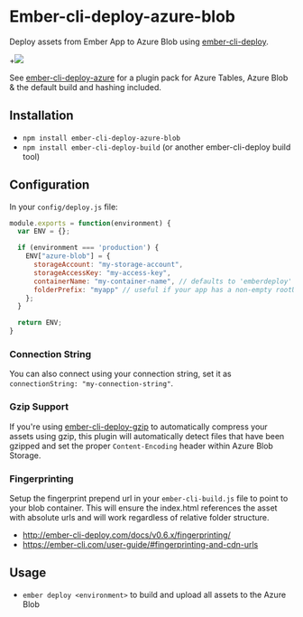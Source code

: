 # Ember-cli-deploy-azure-blob

Deploy assets from Ember App to Azure Blob using [ember-cli-deploy](https://github.com/ember-cli/ember-cli-deploy).

+[![](https://ember-cli-deploy.github.io/ember-cli-deploy-version-badges/plugins/ember-cli-deploy-azure-blob.svg)](http://ember-cli-deploy.github.io/ember-cli-deploy-version-badges/)

See [ember-cli-deploy-azure](https://github.com/duizendnegen/ember-cli-deploy-azure) for a plugin pack for Azure Tables, Azure Blob & the default build and hashing included.

## Installation

* `npm install ember-cli-deploy-azure-blob`
* `npm install ember-cli-deploy-build` (or another ember-cli-deploy build tool)

## Configuration

In your `config/deploy.js` file:
```javascript
module.exports = function(environment) {
  var ENV = {};

  if (environment === 'production') {
    ENV["azure-blob"] = {
      storageAccount: "my-storage-account",
      storageAccessKey: "my-access-key",
      containerName: "my-container-name", // defaults to 'emberdeploy'
      folderPrefix: "myapp" // useful if your app has a non-empty rootURL. defaults to ''
    };
  }

  return ENV;
}
```

### Connection String
You can also connect using your connection string, set it as `connectionString: "my-connection-string"`.

### Gzip Support
If you're using [ember-cli-deploy-gzip](https://github.com/ember-cli-deploy/ember-cli-deploy-gzip) to automatically compress your assets using gzip, this plugin will automatically detect files that have been gzipped and set the proper `Content-Encoding` header within Azure Blob Storage.

### Fingerprinting
Setup the fingerprint prepend url in your `ember-cli-build.js` file to point to your blob container.  This will ensure the index.html references the asset with absolute urls and will work regardless of relative folder structure.
- http://ember-cli-deploy.com/docs/v0.6.x/fingerprinting/
- https://ember-cli.com/user-guide/#fingerprinting-and-cdn-urls

## Usage

* `ember deploy <environment>` to build and upload all assets to the Azure Blob
